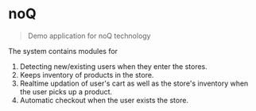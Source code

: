 # noQ
>Demo application for noQ technology

The system contains modules for 

1) Detecting new/existing users when they enter the stores.
2) Keeps inventory of products in the store.
3) Realtime updation of user's cart as well as the store's inventory when the user picks up a product.
4) Automatic checkout when the user exists the store.
